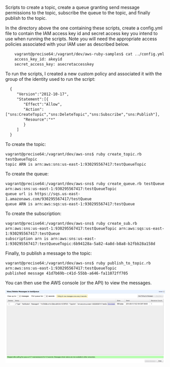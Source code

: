 Scripts to create a topic, create a queue granting send message permissions to the
topic, subscribe the queue to the topic, and finally publish to the
topic.

In the directory above the one containing these scripts, create a
config.yml file to contain the IAM access key id and secret access key
you intend to use when running the scripts. Note you will need the
appropriate access policies associated with your IAM user as described below.

        vagrant@precise64:/vagrant/dev/aws-ruby-samples$ cat ../config.yml
        access_key_id: akeyid
        secret_access_key: asecretaccesskey

To run the scripts, I created a new custom policy and associated it with the group
of the identity used to run the script:


      {
         "Version":"2012-10-17",
         "Statement":[{
            "Effect":"Allow",
            "Action":["sns:CreateTopic","sns:DeleteTopic","sns:Subscribe","sns:Publish"],
            "Resource":"*"
            }
         ]
      }

To create the topic:

    vagrant@precise64:/vagrant/dev/aws-sns$ ruby create_topic.rb testQueueTopic
    topic ARN is arn:aws:sns:us-east-1:930295567417:testQueueTopic

To create the queue:

    vagrant@precise64:/vagrant/dev/aws-sns$ ruby create_queue.rb testQueue arn:aws:sns:us-east-1:930295567417:testQueueTopic
    queue url is https://sqs.us-east-1.amazonaws.com/930295567417/testQueue
    queue ARN is arn:aws:sqs:us-east-1:930295567417:testQueue

To create the subscription:

    vagrant@precise64:/vagrant/dev/aws-sns$ ruby create_sub.rb arn:aws:sns:us-east-1:930295567417:testQueueTopic arn:aws:sqs:us-east-1:930295567417:testQueue
    subscription arn is arn:aws:sns:us-east-1:930295567417:testQueueTopic:6b94128a-5a82-4a8d-b8a8-b2fbb28a158d

Finally, to publish a message to the topic:

    vagrant@precise64:/vagrant/dev/aws-sns$ ruby publish_to_topic.rb arn:aws:sns:us-east-1:930295567417:testQueueTopic
    published message 41d7b69b-c41d-55bb-a646-fa11072ff705

You can then use the AWS console (or the API) to view the messages.

![Messages](msgs.png "Messages")
